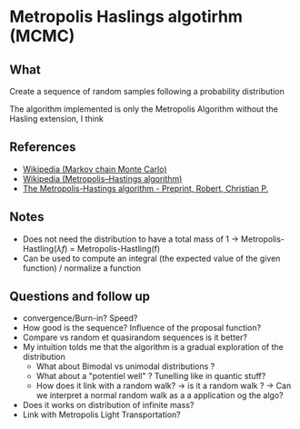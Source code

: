 # Metropolis Haslings algotirhm (MCMC)

## What 

Create a sequence of random samples following a probability distribution 

The algorithm implemented is only the Metropolis Algorithm without the Hasling extension, I think

## References

- [Wikipedia (Markov chain Monte Carlo)](https://en.wikipedia.org/wiki/Markov_chain_Monte_Carlo)
- [Wikipedia (Metropolis–Hastings algorithm)](https://en.wikipedia.org/wiki/Metropolis%E2%80%93Hastings_algorithm)
- [The Metropolis-Hastings algorithm - Preprint, Robert, Christian P.](http://arxiv.org/abs/1504.01896)


## Notes

- Does not need the distribution to have a total mass of 1 -> Metropolis-Hastling($\lambda f$) =  Metropolis-Hastling(f)
- Can be used to compute an integral (the expected value of the given function) / normalize a function

## Questions and follow up
- convergence/Burn-in? Speed?
- How good is the sequence? Influence of the proposal function?
- Compare vs random et quasirandom sequences is it better?
- My intuition tolds me that the algorithm is a gradual exploration of the distribution
    - What about Bimodal vs unimodal distributions ? 
    - What about a "potentiel well" ? Tunelling like in quantic stuff?
    - How does it link with a random walk?
        -> is it a random walk ?
        -> Can we interpret a normal random walk as a a application og the algo?
- Does it works on distribution of infinite mass?
- Link with Metropolis Light Transportation?
